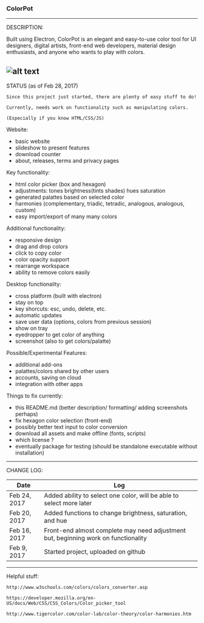 ### ColorPot
---
DESCRIPTION:

Built using Electron, ColorPot is an elegant and easy-to-use color tool for UI designers, digital artists, front-end web developers, material design enthusiasts, and anyone who wants to play with colors.

![alt text](https://github.com/therealgary/ColorPot/blob/master/Website/screenshot.png "Current Screenshot")
---
STATUS (as of Feb 28, 2017)

    Since this project just started, there are plenty of easy stuff to do!

    Currently, needs work on functionality such as manipulating colors.
    
    (Especially if you know HTML/CSS/JS)

Website:
- basic website
- slideshow to present features
- download counter
- about, releases, terms and privacy pages

Key functionality: 
- html color picker (box and hexagon)
- adjustments: tones brightness(tints shades) hues saturation
- generated palattes based on selected color
- harmonies (complementary, triadic, tetradic, analogous, analogous, custom)
- easy import/export of many many colors

Additional functionality:
- responsive design
- drag and drop colors
- click to copy color
- color opacity support
- rearrange workspace
- ability to remove colors easily

Desktop functionality:
- cross platform (built with electron)
- stay on top
- key shorcuts: esc, undo, delete, etc.
- automatic updates
- save user data (options, colors from previous session)
- show on tray
- eyedropper to get color of anything
- screenshot (also to get colors/palatte)

Possible/Experimental Features:
- additional add-ons
- palattes/colors shared by other users
- accounts, saving on cloud
- integration with other apps

Things to fix currently:
- this README.md (better description/ formatting/ adding screenshots perhaps)
- fix hexagon color selection (front-end)
- possibly better text input to color conversion
- download all assets and make offline (fonts, scripts)
- which license ?
- eventually package for testing (should be standalone executable without installation)

---
CHANGE LOG:

| Date | Log |
|------|-----|
| Feb 24, 2017 | Added ability to select one color, will be able to select more later |
| Feb 20, 2017 | Added functions to change brightness, saturation, and hue |
| Feb 16, 2017 | Front-end almost complete may need adjustment but, beginning work on functionality|
| Feb 9, 2017 | Started project, uploaded on github |

---

Helpful stuff:

    http://www.w3schools.com/colors/colors_converter.asp

    https://developer.mozilla.org/en-US/docs/Web/CSS/CSS_Colors/Color_picker_tool

    http://www.tigercolor.com/color-lab/color-theory/color-harmonies.htm
